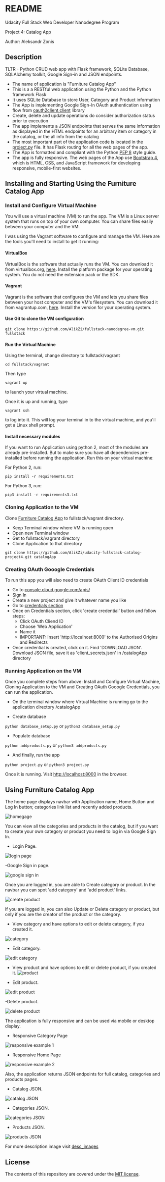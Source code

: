 # README

Udacity Full Stack Web Developer Nanodegree Program

Project 4: Catalog App

Author: Aleksandr Zonis

## Description

TLTR - Python CRUD web app with Flask framework, SQLite Database, SQLAlchemy toolkit, Google Sign-in and JSON endpoints.

- The name of application is "Furniture Catalog App"
- This is a a RESTful web application using the Python and the Python framework Flask
- It uses SQLite Database to store User, Category and Product information
- The App is implementing Google Sign-In OAuth authentication using flow from [oauth2client.client](https://oauth2client.readthedocs.io/en/latest/source/oauth2client.client.html) library
- Create, delete and update operations do consider authorization status prior to execution
- The app implements a JSON endpoints that serves the same information as displayed in the HTML endpoints for an arbitrary item or category in the catalog, or the all info from the catalog
- The most important part of the application code is located in the [project.py](project.py) file.
It has Flask routing for all the web pages of the app.
- The App is formatted and compliant with the Python [PEP 8](https://www.python.org/dev/peps/pep-0008/) style guide.
- The app is fully responsive. The web pages of the App use [Bootstrap 4](https://getbootstrap.com/docs/4.0/getting-started/introduction/), which is HTML, CSS, and JavaScript framework for developing responsive, mobile-first websites.


## Installing and Starting Using the Furniture Catalog App

### Install and Configure Virtual Machine

You will use a virtual machine (VM) to run the app. The VM is a Linux server system that runs on top of your own computer. You can share files easily between your computer and the VM.

I was using the Vagrant software to configure and manage the VM. Here are the tools you'll need to install to get it running: 

#### VirtualBox
VirtualBox is the software that actually runs the VM. You can download it from virtualbox.org, [here](https://www.virtualbox.org/wiki/Downloads). Install the platform package for your operating system.  You do not need the extension pack or the SDK.

#### Vagrant
Vagrant is the software that configures the VM and lets you share files between your host computer and the VM's filesystem.  You can download it from vagrantup.com, [here](https://www.vagrantup.com/downloads.html). Install the version for your operating system.

#### Use Git to clone the VM configuration

```shell
git clone https://github.com/AlikZi/fullstack-nanodegree-vm.git fullstack
```

#### Run the Virtual Machine

Using the terminal, change directory to fullstack/vagrant 

```shell
cd fullstack/vagrant
```

Then type 

```shell
vagrant up
```
to launch your virtual machine. 

Once it is up and running, type 

```shell
vagrant ssh
``` 
to log into it. This will log your terminal in to the virtual machine, and you'll get a Linux shell prompt.

#### Install necessary modules

If you want to run Application using python 2, most of the modules are already pre-installed. But to make sure you have all dependencies pre-installed before running the application. Run this on your virtual machine:

For Python 2, run:

`pip install -r requirements.txt`

For Python 3, run:

`pip3 install -r requirements3.txt`


### Cloning Application to the VM

Clone [Furniture Catalog App](https://github.com/AlikZi/udacity-fullstack-catalog-project4.git) to fullstack/vagrant directory. 
- Keep Terminal window where VM is running open 
- Open new Terminal window
- Get to fullstack/vagrant directory
- Clone Application to that directory

```shell
git clone https://github.com/AlikZi/udacity-fullstack-catalog-project4.git catalogApp
```

### Creating OAuth Gooogle Credentials

To run this app you will also need to create OAuth Client ID credentials

- Go to [console.cloud.google.com/apis/](https://console.cloud.google.com/apis/)
- Sign In
- Create a new project and give it whatever name you like
- Go to [credentials section](https://console.cloud.google.com/apis/credentials)
- Once on Credentials section, click 'create credential' button and follow steps:
	- Click OAuth Cliend ID
	- Choose 'Web Application'
	- Name it
	- IMPORTANT: Insert 'http://localhost:8000' to the Authorised Origins and Redirects
- Once credential is created, click on it. Find 'DOWNLOAD JSON'. Download JSON file, save it as 'client_secrets.json' in /catalogApp directory

### Running Application on the VM

Once you complete steps from above: Install and Configure Virtual Machine, Cloning Application to the VM and Creating OAuth Gooogle Credentials, you can run the application.

- On the terminal window where Virtual Machine is running go to the application directory /catalogApp

- Create database

`python database_setup.py` or `python3 database_setup.py`

- Populate database

`python addproducts.py` or `python3 addproducts.py`

- And finally, run the app

`python project.py` or `python3 project.py`

Once it is running. Visit [http://localhost:8000](http://localhost:8000) in the browser.

## Using Furniture Catalog App

The home page displays navbar with Application name, Home Button and Log In button; categories link list and recently added products.

![homegage](desc_images/homepage.png)

You can view all the categories and products in the catalog, but if you want to create your own category or product you need to log in via Google Sign In.

- Login Page.

![login page](desc_images/login.png)

-Google Sign in page.

![google sign in](desc_images/google-sign-in.png)

Once you are logged in, you are able to Create category or product. In the navbar you can spot 'add category' and 'add product' links.

![create product](desc_images/add-product.png)

If you are logged in, you can also Update or Delete category or product, but only if you are the creator of the product or the category.

- View category and have options to edit or delete category, if you created it.

![category](desc_images/category-page.png)

- Edit category.

![edit category](desc_images/edit-category.png)

- View product and have options to edit or delete product, if you created it.
![product](desc_images/product.png)

- Edit product.

![edit product](desc_images/edit-product.png)

-Delete product.

![delete product](desc_images/delete-product.png)

The application is fully responsive and can be used via mobile or desktop display.

- Responsive Category Page

![responsive example 1](desc_images/responsive/responsive-category.png)

- Responsive Home Page

![responsive example 2](desc_images/responsive/responsive-home.png)

Also, the application returns JSON endpoints for full catalog, categories and products pages.

- Catalog JSON.

![catalog JSON](desc_images/json/catalog-JSON.png)

- Categories JSON.

![categories JSON](desc_images/json/categories-JSON.png)

- Products JSON.

![products JSON](desc_images/json/products-JSON.png)

For more description image visit [desc_images](desc_images)

## License

The contents of this repository are covered under the [MIT license](License.md).
